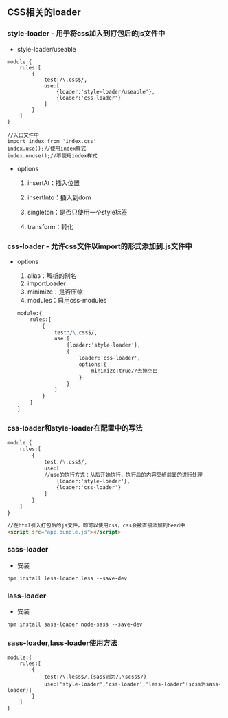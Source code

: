 ## CSS相关的loader

### style-loader - 用于将css加入到打包后的js文件中

* style-loader/useable

```
module:{
    rules:[
        {
            test:/\.css$/,
            use:[
                {loader:'style-loader/useable'},
                {loader:'css-loader'}
            ]
        }
    ]
}

//入口文件中
import index from 'index.css'
index.use();//使用index样式
index.unuse();//不使用index样式
```

* options

  1. insertAt：插入位置

  2. insertInto：插入到dom

  3. singleton：是否只使用一个style标签

  4. transform：转化

### css-loader - 允许css文件以import的形式添加到.js文件中

* options  
  1. alias：解析的别名  
  2. importLoader  
  3. minimize：是否压缩  
  4. modules：启用css-modules

  ```markdown
  module:{
      rules:[
          {
              test:/\.css$/,
              use:[
                  {loader:'style-loader'},
                  {
                      loader:'css-loader',
                      options:{
                          minimize:true//去掉空白
                      }
                  }
              ]
          }
      ]
  }
  ```

### css-loader和style-loader在配置中的写法

```markdown
module:{
    rules:[
        {
            test:/\.css$/,
            use:[
            //use的执行方式：从后开始执行，执行后的内容交给前面的进行处理
                {loader:'style-loader'},
                {loader:'css-loader'}
            ]
        }
    ]
}

//在html引入打包后的js文件，即可以使用css，css会被直接添加到head中
<script src="app.bundle.js"></script>
```

### sass-loader

* 安装

```
npm install less-loader less --save-dev
```

### lass-loader

* 安装

```
npm install sass-loader node-sass --save-dev
```

### sass-loader,lass-loader使用方法

```
module:{
    rules:[
        {
            test:/\.less$/,(sass则为/.\scss$/)
            use:['style-loader','css-loader','less-loader'(scss为sass-loader)]
        }
    ]
}
```



